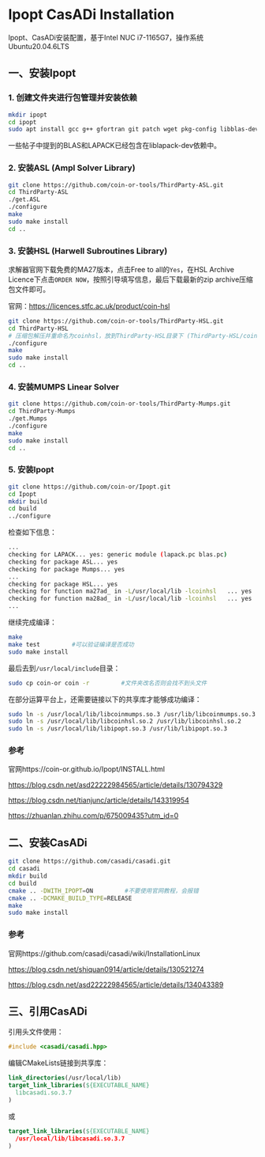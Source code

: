 # Ipopt CasADi Installation

Ipopt、CasADi安装配置，基于Intel NUC i7-1165G7，操作系统Ubuntu20.04.6LTS

## 一、安装Ipopt

### 1. 创建文件夹进行包管理并安装依赖

```bash
mkdir ipopt
cd ipopt
sudo apt install gcc g++ gfortran git patch wget pkg-config libblas-dev liblapack-dev libmetis-dev
```

一些帖子中提到的BLAS和LAPACK已经包含在liblapack-dev依赖中。

### 2. 安装ASL (Ampl Solver Library)

```bash
git clone https://github.com/coin-or-tools/ThirdParty-ASL.git
cd ThirdParty-ASL
./get.ASL
./configure
make
sudo make install
cd ..
```

### 3. 安装HSL (Harwell Subroutines Library)

求解器官网下载免费的MA27版本，点击Free to all的`Yes`，在HSL Archive Licence下点击`ORDER NOW`，按照引导填写信息，最后下载最新的zip archive压缩包文件即可。

官网：https://licences.stfc.ac.uk/product/coin-hsl

```bash
git clone https://github.com/coin-or-tools/ThirdParty-HSL.git
cd ThirdParty-HSL
# 压缩包解压并重命名为coinhsl，放到ThirdParty-HSL目录下 (ThirdParty-HSL/coinhsl)
./configure
make
sudo make install
cd ..
```

### 4. 安装MUMPS Linear Solver 

```bash
git clone https://github.com/coin-or-tools/ThirdParty-Mumps.git
cd ThirdParty-Mumps
./get.Mumps
./configure
make
sudo make install
cd ..
```

### 5. 安装Ipopt

```bash
git clone https://github.com/coin-or/Ipopt.git
cd Ipopt
mkdir build
cd build
../configure
```

检查如下信息：

```bash
...
checking for LAPACK... yes: generic module (lapack.pc blas.pc)
checking for package ASL... yes
checking for package Mumps... yes
...
checking for package HSL... yes
checking for function ma27ad_ in -L/usr/local/lib -lcoinhsl   ... yes
checking for function ma28ad_ in -L/usr/local/lib -lcoinhsl   ... yes
...
```

继续完成编译：

```bash
make 
make test         #可以验证编译是否成功
sudo make install
```

最后去到`/usr/local/include`目录：

```bash
sudo cp coin-or coin -r         #文件夹改名否则会找不到头文件
```

在部分运算平台上，还需要链接以下的共享库才能够成功编译：
```bash
sudo ln -s /usr/local/lib/libcoinmumps.so.3 /usr/lib/libcoinmumps.so.3
sudo ln -s /usr/local/lib/libcoinhsl.so.2 /usr/lib/libcoinhsl.so.2
sudo ln -s /usr/local/lib/libipopt.so.3 /usr/lib/libipopt.so.3
```

### 参考

官网https://coin-or.github.io/Ipopt/INSTALL.html

https://blog.csdn.net/asd22222984565/article/details/130794329

https://blog.csdn.net/tianjunc/article/details/143319954

https://zhuanlan.zhihu.com/p/675009435?utm_id=0

## 二、安装CasADi

```bash
git clone https://github.com/casadi/casadi.git
cd casadi
mkdir build
cd build
cmake .. -DWITH_IPOPT=ON         #不要使用官网教程，会报错
cmake .. -DCMAKE_BUILD_TYPE=RELEASE
make
sudo make install
```

### 参考

官网https://github.com/casadi/casadi/wiki/InstallationLinux

https://blog.csdn.net/shiquan0914/article/details/130521274

https://blog.csdn.net/asd22222984565/article/details/134043389

## 三、引用CasADi

引用头文件使用：
```cpp
#include <casadi/casadi.hpp>
```

编辑CMakeLists链接到共享库：
```cmake
link_directories(/usr/local/lib)
target_link_libraries(${EXECUTABLE_NAME}
  libcasadi.so.3.7
)
```
或
```cmake
target_link_libraries(${EXECUTABLE_NAME}
  /usr/local/lib/libcasadi.so.3.7
)
```
